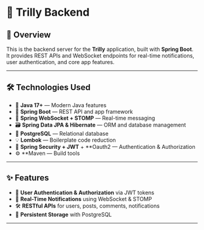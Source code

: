 # 🚀 Trilly Backend

## 📄 Overview

This is the backend server for the **Trilly** application, built with **Spring Boot**.  
It provides REST APIs and WebSocket endpoints for real-time notifications, user authentication, and core app features.

---

## 🛠️ Technologies Used

- 🧩 **Java 17+** — Modern Java features  
- 🌱 **Spring Boot** — REST API and app framework  
- 🔌 **Spring WebSocket + STOMP** — Real-time messaging  
- 🗃️ **Spring Data JPA & Hibernate** — ORM and database management  
- 🐘 **PostgreSQL** — Relational database  
- 💡 **Lombok** — Boilerplate code reduction  
- 🔐 **Spring Security + JWT** + **Oauth2 — Authentication & Authorization  
- ⚙️ **Maven  — Build tools  

---

## ✨ Features

- 🔑 **User Authentication & Authorization** via JWT tokens  
- 📡 **Real-Time Notifications** using WebSocket & STOMP  
- 🛠️ **RESTful APIs** for users, posts, comments, notifications  
- 💾 **Persistent Storage** with PostgreSQL  

---



